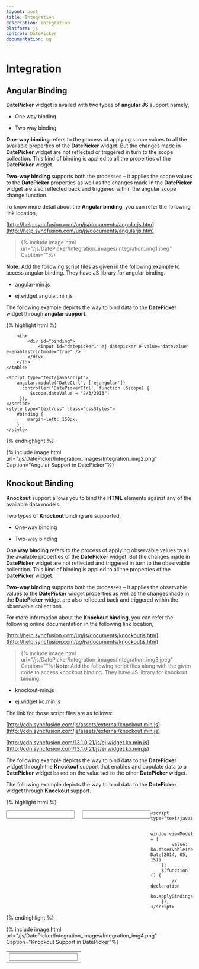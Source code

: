 ```yaml
---
layout: post
title: Integration
description: integration
platform: js
control: DatePicker
documentation: ug
---
```


# Integration

## Angular Binding

**DatePicker** widget is availed with two types of **angular JS** support namely, 

* One way binding

* Two way binding 

**One-way binding** refers to the process of applying scope values to all the available properties of the **DatePicker** widget. But the changes made in **DatePicker** widget are not reflected or triggered in turn to the scope collection. This kind of binding is applied to all the properties of the **DatePicker** widget.

**Two-way binding** supports both the processes – it applies the scope values to the **DatePicker** properties as well as the changes made in the **DatePicker** widget are also reflected back and triggered within the angular scope change function.

To know more detail about the **Angular binding**, you can refer the following link location,

[http://help.syncfusion.com/ug/js/documents/angularjs.htm](http://help.syncfusion.com/ug/js/documents/angularjs.htm)

> {% include image.html url="/js/DatePicker/Integration_images/Integration_img1.jpeg" Caption=""%}

**Note**: Add the following script files as given in the following example to access angular binding. They have JS library for angular binding.

* angular-min.js

* ej.widget.angular.min.js

The following example depicts the way to bind data to the **DatePicker** widget through **angular support**.

{% highlight html %}

<!doctype html>
<html xmlns="http://www.w3.org/1999/xhtml" ng-app="DateCtrl">
<head>
    <title>Essential Studio for JavaScript : DatePicker - Angular</title>
    <!-- style sheet for default theme(flat azure) -->
    <link href="http://cdn.syncfusion.com/13.1.0.21/js/web/flat-azure/ej.web.all.min.css" rel="stylesheet" />
    <!--scripts-->
    <script src="http://cdn.syncfusion.com/js/assets/external/jquery-1.10.2.min.js"> </script>
    <script src="http://cdn.syncfusion.com/js/assets/external/jquery.globalize.min.js"></script>
    <script src="http://cdn.syncfusion.com/js/assets/external/jquery.easing.1.3.min.js"> </script>
    <script src="http://cdn.syncfusion.com/js/assets/external/angular.min.js"> </script>
    <script src="http://cdn.syncfusion.com/13.1.0.21/js/web/ej.web.all.min.js"></script>
    <script src="http://cdn.syncfusion.com/13.1.0.21/js/ej.widget.angular.min.js"></script>
</head>
<body ng-controller="DatePickerCtrl">
    <table>
        <th>
            <div id="control">
                <input id="datepicker" ej-datepicker e-value="dateValue" e-enablestrictmode="true" />
            </div>
        </th>

        <th>
            <div id="binding">
                <input id="datepicker1" ej-datepicker e-value="dateValue" e-enablestrictmode="true" />
            </div>
        </th>
    </table>

    <script type="text/javascript">
        angular.module('DateCtrl', ['ejangular'])
         .controller('DatePickerCtrl', function ($scope) {
             $scope.dateValue = "2/3/2013";
         });
    </script>
    <style type="text/css" class="cssStyles">
        #binding {
            margin-left: 150px;
        }
    </style>
</body>
</html>



{% endhighlight %}



{% include image.html url="/js/DatePicker/Integration_images/Integration_img2.png" Caption="Angular Support in DatePicker"%}

## Knockout Binding

**Knockout** support allows you to bind the **HTML** elements against any of the available data models.

Two types of **Knockout** binding are supported,

* One-way binding

* Two-way binding

**One way binding** refers to the process of applying observable values to all the available properties of the **DatePicker** widget. But the changes made in **DatePicker** widget are not reflected and triggered in turn to the observable collection. This kind of binding is applied to all the properties of the **DatePicker** widget.

**Two-way binding** supports both the processes – it applies the observable values to the **DatePicker** widget properties as well as the changes made in the **DatePicker** widget are also reflected back and triggered within the observable collections. 

For more information about the **Knockout** **binding**, you can refer the following online documentation in the following link location,

[http://help.syncfusion.com/ug/js/documents/knockoutjs.htm](http://help.syncfusion.com/ug/js/documents/knockoutjs.htm)

> {% include image.html url="/js/DatePicker/Integration_images/Integration_img3.jpeg" Caption=""%}**Note**: Add the following script files along with the given code to access knockout binding. They have JS library for knockout binding.

* knockout-min.js

* ej.widget.ko.min.js

The link for those script files are as follows:

[http://cdn.syncfusion.com/js/assets/external/knockout.min.js](http://cdn.syncfusion.com/js/assets/external/knockout.min.js)

[http://cdn.syncfusion.com/13.1.0.21/js/ej.widget.ko.min.js](http://cdn.syncfusion.com/13.1.0.21/js/ej.widget.ko.min.js)

The following example depicts the way to bind data to the **DatePicker** widget through the **Knockout** support that enables and populate data to a **DatePicker** widget based on the value set to the other **DatePicker** widget.

The following example depicts the way to bind data to the **DatePicker** widget through **Knockout** support.

{% highlight html %}

<!DOCTYPE html>
<html xmlns="http://www.w3.org/1999/xhtml">
<head>
    <link href="http://cdn.syncfusion.com/13.1.0.21/js/web/flat-azure/ej.web.all.min.css" rel="stylesheet" />
    <script src="http://cdn.syncfusion.com/js/assets/external/jquery-1.10.2.min.js"></script>
    <script src="http://cdn.syncfusion.com/js/assets/external/jquery.globalize.min.js"> </script>
    <script src="http://cdn.syncfusion.com/js/assets/external/jquery.easing.1.3.min.js"> </script>
    <script src="http://cdn.syncfusion.com/js/assets/external/knockout.min.js"></script>
    <script src="http://cdn.syncfusion.com/13.1.0.21/js/web/ej.web.all.min.js"> </script>
    <script src="http://cdn.syncfusion.com/13.1.0.21/js/ej.widget.ko.min.js"></script>
</head>
<body>
    <div class="control" style="float: left">
        <div class="ctrllabel"></div>
        <input id="datepicker1" data-bind="ejDatePicker: { value: value, enableStrictMode: true }" />
    </div>
    <div class="control" style="float: left; margin-left: 20px; height: 30px">
        <div class="ctrllabel"></div>
        <input id="datepicker2" data-bind="ejDatePicker: { value: value, enableStrictMode: true }" />
    </div>

    <script type="text/javascript">

        window.viewModel = {
            value: ko.observable(new Date(2014, 05, 15))
        };
        $(function () {
            // declaration
            ko.applyBindings(viewModel);
        });
    </script>
</body>
</html>

{% endhighlight %}





{% include image.html url="/js/DatePicker/Integration_images/Integration_img4.png" Caption="Knockout Support in DatePicker"%}

